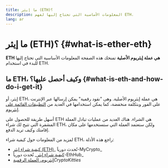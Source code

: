 ```yaml
---
title: ما إيثر (ETH)؟
description: المعلومات الأساسية التي تحتاج إليها لفهم ETH.
lang: ar
---
```


# ما إيثر (ETH)؟ {#what-is-ether-eth}

<div class="featured">

**ETH هي عملة إيثريوم الأصلية** تمنحك هذه الصفحة المعلومات الأساسية التي تحتاج إليها للبدء في استخدام ETH.

</div>

## ما ETH، وكيف أحصل عليها؟ {#what-is-eth-and-how-do-i-get-it}

إيثر، أو ETH، هي عملة إيثريوم الأصلية. وهى "نقود رقمية" يمكن إرسالها عبر الإنترنت على الفور وبتكلفة منخفضة، كما يمكن استخدامها في العديد من [التطبيقات القائمة على إيثريوم](/ar/dapps/).

أسهل طريقة للحصول على ETH هي الشراء. هناك العديد من عمليات تبادل العملة المشفرة التي تتيح لك شراء ETH، ولكن ستعتمد العملة التي ستستخدمها على مكان إقامتك وكيف تريد الدفع.

لمزيد من المعلومات حول كيفية شراء ETH، راجع هذه الأدلة:

- [كيفية شراء إيثر (ETH)](https://support.mycrypto.com/how-to/getting-started/how-to-buy-ether-with-usd)_ تُحدث دورياَ-MyCrypto_
- [كيفية شراء إيثر](https://docs.ethhub.io/using-ethereum/how-to-buy-ether/)_ تُحدث دورياَ-EthHub_
- [إيثريوم، العملة الرقمية](https://www.cryptokitties.co/faq#ethereum-a-digital-currency)_CryptoKitties_
